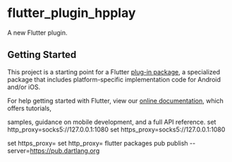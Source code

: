 # flutter_plugin_hpplay

A new Flutter plugin.

## Getting Started

This project is a starting point for a Flutter
[plug-in package](https://flutter.dev/developing-packages/),
a specialized package that includes platform-specific implementation code for
Android and/or iOS.

For help getting started with Flutter, view our 
[online documentation](https://flutter.dev/docs), which offers tutorials, 

samples, guidance on mobile development, and a full API reference.
set http_proxy=socks5://127.0.0.1:1080
set https_proxy=socks5://127.0.0.1:1080

set https_proxy=
set http_proxy=
flutter packages pub publish  --server=https://pub.dartlang.org
